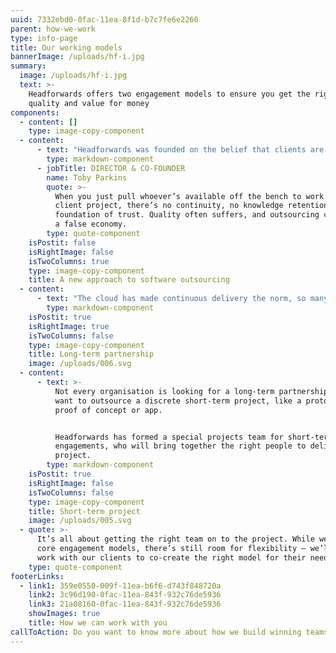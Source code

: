 ```yaml
---
uuid: 7332ebd0-0fac-11ea-8f1d-b7c7fe6e2260
parent: how-we-work
type: info-page
title: Our working models
bannerImage: /uploads/hf-i.jpg
summary:
  image: /uploads/hf-i.jpg
  text: >-
    Headforwards offers two engagement models to ensure you get the right mix of
    quality and value for money
components:
  - content: []
    type: image-copy-component
  - content:
      - text: "Headforwards was founded on the belief that clients are short-changed by traditional software outsource companies – mainly due to the “on-the-bench” model of project resourcing.\r\n\n\rTo ensure clients get the right mix of quality and value for money, Headforwards offers two choices of engagement models: a long term partnership or a short term project."
        type: markdown-component
      - jobTitle: DIRECTOR & CO-FOUNDER
        name: Toby Parkins
        quote: >-
          When you just pull whoever’s available off the bench to work on a
          client project, there’s no continuity, no knowledge retention, and no
          foundation of trust. Quality often suffers, and outsourcing can become
          a false economy.
        type: quote-component
    isPostit: false
    isRightImage: false
    isTwoColumns: true
    type: image-copy-component
    title: A new approach to software outsourcing
  - content:
      - text: "The cloud has made continuous delivery the norm, so many clients are looking for long-term, ongoing and cost-effective support from their outsource partner.\r\n\nFor this kind of engagement, Headforwards works with the client to handpick the perfect team, so everyone is confident the right people are on board from the start."
        type: markdown-component
    isPostit: true
    isRightImage: true
    isTwoColumns: false
    type: image-copy-component
    title: Long-term partnership
    image: /uploads/006.svg
  - content:
      - text: >-
          Not every organisation is looking for a long-term partnership. Some
          want to outsource a discrete short-term project, like a prototype,
          proof of concept or app. 


          Headforwards has formed a special projects team for short-term
          engagements, who will bring together the right people to deliver each
          project.
        type: markdown-component
    isPostit: true
    isRightImage: false
    isTwoColumns: false
    type: image-copy-component
    title: Short-term project
    image: /uploads/005.svg
  - quote: >-
      It’s all about getting the right team on to the project. While we have two
      core engagement models, there’s still room for flexibility – we’ll always
      work with our clients to co-create the right model for their needs.
    type: quote-component
footerLinks:
  - link1: 359e0550-009f-11ea-b6f6-d743f848720a
    link2: 3c96d190-0fac-11ea-843f-932c76de5936
    link3: 21a08160-0fac-11ea-843f-932c76de5936
    showImages: true
    title: How we can work with you
callToAction: Do you want to know more about how we build winning teams?
---
```

